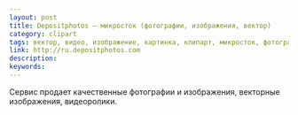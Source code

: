 ```yaml
---
layout: post
title: Depositphotos — микросток (фотографии, изображения, вектор)
category: clipart
tags: вектор, видео, изображение, картинка, клипарт, микросток, фотография
link: http://ru.depositphotos.com
description:
keywords:
---
```


<p>Сервис продает качественные фотографии и изображения, векторные изображения, видеоролики.</p>
